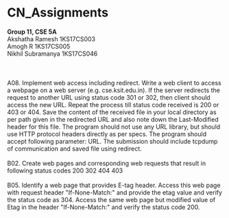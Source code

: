 # CN_Assignments
**Group 11, CSE 5A**<br/>
Akshatha Ramesh    	1KS17CS003<br/>
Amogh R			        1KS17CS005<br/>
Nikhil Subramanya  	1KS17CS046<br/>
<br/><br/><br/>
A08. Implement web access including redirect.
Write a web client to access a webpage on a web server (e.g. cse.ksit.edu.in). If the server redirects the request to another URL using status code 301 or 302, then client should access the new URL. Repeat the process till status code received is 200 or 403 or 404. Save the content of the received file in your local directory as per path given in the redirected URL and also note down the Last-Modified header for this file.  The program should not use any URL library, but should use HTTP protocol headers directly as per specs. The program should accept following parameter: URL.
The submission should include tcpdump of communication and saved file using redirect.
<br/><br/>
B02. Create web pages and corresponding web requests that result in following status codes
200
302
404
403
<br/><br/>
B05. Identify a web page that provides E-tag header. Access this web page with request header "If-None-Match:" and provide the etag value and verify the status code as 304. Access the same web page but modified value of Etag in the header "If-None-Match:" and verify the status code 200.

